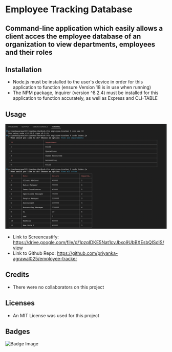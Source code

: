 # Employee Tracking Database

## Command-line application which easily allows a client acces the employee database of an organization to view departments, employees and their roles

## Installation
+ Node.js must be installed to the user's device in order for this application to function (ensure Version 18 is in use when running)
+ The NPM package, Inquirer (version ^8.2.4) must be installed for this application to function accurately, as well as Express and CLI-TABLE

## Usage
![Screeshot](assets/images/employee-tracker.png)

+ Link to Screencastify: https://drive.google.com/file/d/1pzqIDKE5Nat1cvJbxo9UbBXEsbQISdiS/view
+ Link to Github Repo: https://github.com/priyanka-agrawal025/employee-tracker

## Credits
+ There were no collaborators on this project

## Licenses
+ An MIT License was used for this project

## Badges
![Badge Image](https://img.shields.io/github/license/priyanka-agrawal025/employee-tracker)

